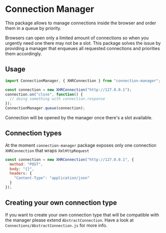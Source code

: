 # Connection Manager

This package allows to manage connections inside the browser and order them in a queue by priority.

Browsers can open only a limited amount of connections so when you urgently need one there may not be a slot. This package solves the issue by providing a manager that enqueues all requested connections and priorities them accordingly.

## Usage

```javascript
import ConnectionManager, { XHRConnection } from "connection-manager";

const connection = new XHRConnection("http://127.0.0.1");
connection.on("close", function() {
  // doing something with connection.response
});
ConnectionManager.queue(connection);
```

Connection will be opened by the manager once there's a slot available.

## Connection types

At the moment `connection-manager` package exposes only one connection `XHRConnection` that wraps `XmlHttpRequest`

```javascript
const connection = new XHRConnection("http://127.0.0.1", {
  method: "POST",
  body: "{}",
  headers: {
    "Content-Type": "application/json"
  }
});
```

## Creating your own connection type

If you want to create your own connection type that will be compatible with the manager please extend `AbstractConnection`.
Have a look at `Connections/AbstractConnection.js` for more info.

